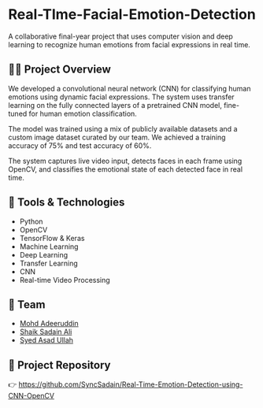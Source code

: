 # Real-TIme-Facial-Emotion-Detection

A collaborative final-year project that uses computer vision and deep learning to recognize human emotions from facial expressions in real time.

## 👨‍💻 Project Overview

We developed a convolutional neural network (CNN) for classifying human emotions using dynamic facial expressions. The system uses transfer learning on the fully connected layers of a pretrained CNN model, fine-tuned for human emotion classification.

The model was trained using a mix of publicly available datasets and a custom image dataset curated by our team. We achieved a training accuracy of 75% and test accuracy of 60%.

The system captures live video input, detects faces in each frame using OpenCV, and classifies the emotional state of each detected face in real time.

## 🔧 Tools & Technologies
- Python
- OpenCV
- TensorFlow & Keras
- Machine Learning
- Deep Learning
- Transfer Learning
- CNN
- Real-time Video Processing

## 👥 Team
- [Mohd Adeeruddin](https://github.com/Mohd-Adeeruddin)
- [Shaik Sadain Ali](https://github.com/SyncSadain)
- [Syed Asad Ullah](https://github.com/asadullahsyed64)


## 🔗 Project Repository
👉 https://github.com/SyncSadain/Real-Time-Emotion-Detection-using-CNN-OpenCV
